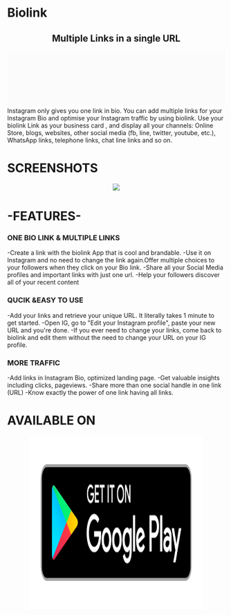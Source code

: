 # Biolink
<div align="center">
<h2> Multiple Links in a single URL</h2>
</div>

![Biolink](biolink.gif)
Instagram only gives you one link in bio. You can add multiple links for your Instagram Bio and optimise your Instagram traffic by using biolink.
Use your biolink Link as your business card , and display all your channels: Online Store, blogs, websites, other social media (fb, line, twitter, youtube, etc.), WhatsApp links, telephone links, chat line links and so on. 



# SCREENSHOTS
<div align="center">
<img src="screenshot.png"/> 
</div>




# -FEATURES-

### ONE BIO LINK & MULTIPLE LINKS
-Create a link with the biolink App that is cool and brandable. 
-Use it on Instagram and no need to change the link again.Offer multiple choices to your followers when they click on your Bio link.
-Share all your Social Media profiles and important links with just one url.
-Help your followers discover all of your recent content

### QUCIK &EASY TO USE
-Add your links and retrieve your unique URL. It literally takes 1 minute to get started.
-Open IG, go to "Edit your Instagram profile", paste your new URL and you're done.
-If you ever need to change your links, come back to biolink and edit them without the need to change your URL on your IG profile.

### MORE TRAFFIC 
-Add links in Instagram Bio, optimized landing page.
-Get valuable insights including clicks, pageviews.
-Share more than one social handle in one link (URL)
-Know exactly the power of one link having all links.

 
# AVAILABLE ON
<p align="center">
    <img src="ps.png" alt="playstore" width="400" height="400" />
</p>

